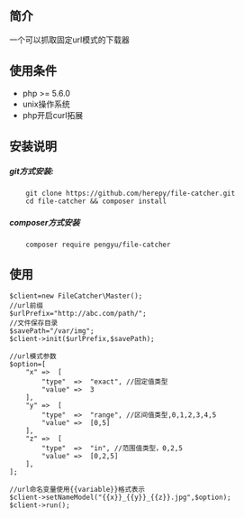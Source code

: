 ## 简介

一个可以抓取固定url模式的下载器

## 使用条件

* php >= 5.6.0
* unix操作系统
* php开启curl拓展

## 安装说明

##### git方式安装:
```git
    git clone https://github.com/herepy/file-catcher.git
    cd file-catcher && composer install
```
##### composer方式安装
```comopser
    composer require pengyu/file-catcher
```

## 使用

```
$client=new FileCatcher\Master();
//url前缀
$urlPrefix="http://abc.com/path/";
//文件保存目录
$savePath="/var/img";
$client->init($urlPrefix,$savePath);

//url模式参数
$option=[
    "x" =>  [
        "type"  =>  "exact", //固定值类型
        "value" =>  3
    ],
    "y" =>  [
        "type"  =>  "range", //区间值类型,0,1,2,3,4,5
        "value" =>  [0,5]
    ],
    "z" =>  [
        "type"  =>  "in", //范围值类型，0,2,5
        "value" =>  [0,2,5]
    ],
];

//url命名变量使用{{variable}}格式表示
$client->setNameModel("{{x}}_{{y}}_{{z}}.jpg",$option);
$client->run();
```
